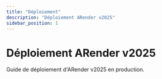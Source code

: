 ```yaml
---
title: "Déploiement"
description: "Déploiement ARender v2025"
sidebar_position: 1
---
```


# Déploiement ARender v2025

Guide de déploiement d'ARender v2025 en production.